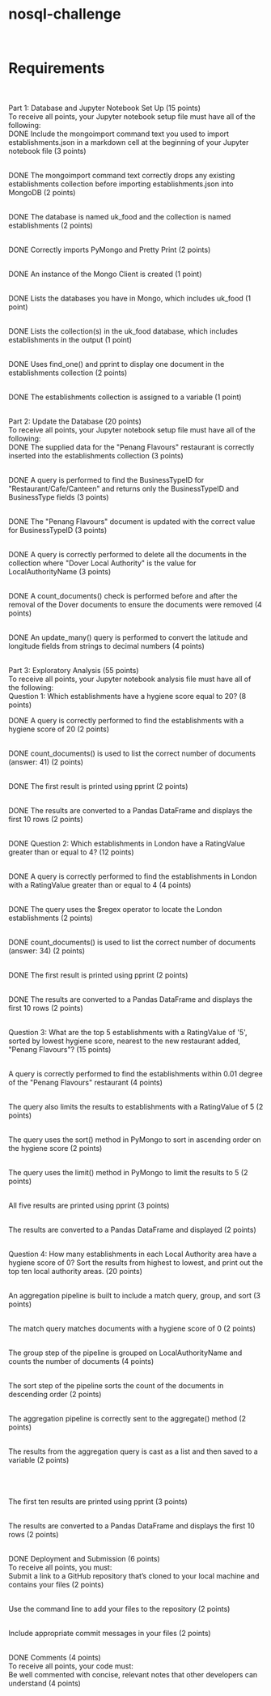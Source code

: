 # nosql-challenge<br><br>
# Requirements<br><br>
Part 1: Database and Jupyter Notebook Set Up (15 points)<br>
To receive all points, your Jupyter notebook setup file must have all of the following:<br>
DONE  Include the mongoimport command text you used to import establishments.json in a markdown cell at the beginning of your Jupyter notebook file (3 points)<br><br>

DONE  The mongoimport command text correctly drops any existing establishments collection before importing establishments.json into MongoDB (2 points)<br><br>

DONE  The database is named uk_food and the collection is named establishments (2 points)<br><br>

DONE  Correctly imports PyMongo and Pretty Print (2 points)<br><br>

DONE  An instance of the Mongo Client is created (1 point)<br><br>

DONE  Lists the databases you have in Mongo, which includes uk_food (1 point)<br><br>

DONE  Lists the collection(s) in the uk_food database, which includes establishments in the output (1 point)<br><br>

DONE  Uses find_one() and pprint to display one document in the establishments collection (2 points)<br><br>

DONE  The establishments collection is assigned to a variable (1 point)<br><br>

Part 2: Update the Database (20 points)<br>
To receive all points, your Jupyter notebook setup file must have all of the following:<br>
DONE  The supplied data for the "Penang Flavours" restaurant is correctly inserted into the establishments collection (3 points)<br><br>

DONE  A query is performed to find the BusinessTypeID for "Restaurant/Cafe/Canteen" and returns only the BusinessTypeID and BusinessType fields (3 points)<br><br>

DONE  The "Penang Flavours" document is updated with the correct value for BusinessTypeID (3 points)<br><br>

DONE  A query is correctly performed to delete all the documents in the collection where "Dover Local Authority" is the value for LocalAuthorityName (3 points)<br><br>

DONE  A count_documents() check is performed before and after the removal of the Dover documents to ensure the documents were removed (4 points)<br><br>

DONE  An update_many() query is performed to convert the latitude and longitude fields from strings to decimal numbers (4 points)<br><br>

Part 3: Exploratory Analysis (55 points)<br>
To receive all points, your Jupyter notebook analysis file must have all of the following:<br>
Question 1: Which establishments have a hygiene score equal to 20? (8 points)<br>

DONE  A query is correctly performed to find the establishments with a hygiene score of 20 (2 points)<br><br>

DONE  count_documents() is used to list the correct number of documents (answer: 41) (2 points)<br><br>

DONE  The first result is printed using pprint (2 points)<br><br>

DONE  The results are converted to a Pandas DataFrame and displays the first 10 rows (2 points)<br><br>

DONE  Question 2: Which establishments in London have a RatingValue greater than or equal to 4? (12 points)<br><br>

DONE  A query is correctly performed to find the establishments in London with a RatingValue greater than or equal to 4 (4 points)<br><br>

DONE  The query uses the $regex operator to locate the London establishments (2 points)<br><br>

DONE  count_documents() is used to list the correct number of documents (answer: 34) (2 points)<br><br>

DONE  The first result is printed using pprint (2 points)<br><br>

DONE  The results are converted to a Pandas DataFrame and displays the first 10 rows (2 points)<br><br>

Question 3: What are the top 5 establishments with a RatingValue of '5', sorted by lowest hygiene score, nearest to the new restaurant added, "Penang Flavours"? (15 points)<br><br>

A query is correctly performed to find the establishments within 0.01 degree of the "Penang Flavours" restaurant (4 points)<br><br>

The query also limits the results to establishments with a RatingValue of 5 (2 points)<br><br>

The query uses the sort() method in PyMongo to sort in ascending order on the hygiene score (2 points)<br><br>

The query uses the limit() method in PyMongo to limit the results to 5 (2 points)<br><br>

All five results are printed using pprint (3 points)<br><br>

The results are converted to a Pandas DataFrame and displayed (2 points)<br><br>

Question 4: How many establishments in each Local Authority area have a hygiene score of 0? Sort the results from highest to lowest, and print out the top ten local authority areas. (20 points)<br><br>

An aggregation pipeline is built to include a match query, group, and sort (3 points)<br><br>

The match query matches documents with a hygiene score of 0 (2 points)<br><br>

The group step of the pipeline is grouped on LocalAuthorityName and counts the number of documents (4 points)<br><br>

The sort step of the pipeline sorts the count of the documents in descending order (2 points)<br><br>

The aggregation pipeline is correctly sent to the aggregate() method (2 points)<br><br>

The results from the aggregation query is cast as a list and then saved to a variable (2 points)<br><br><br><br>

The first ten results are printed using pprint (3 points)<br><br>

The results are converted to a Pandas DataFrame and displays the first 10 rows (2 points)<br><br>

DONE  Deployment and Submission (6 points)<br>
  To receive all points, you must:<br>
  Submit a link to a GitHub repository that’s cloned to your local machine and contains your files (2 points)<br><br>

  Use the command line to add your files to the repository (2 points)<br><br>

  Include appropriate commit messages in your files (2 points)<br><br>

DONE  Comments (4 points)<br>
  To receive all points, your code must:<br>
  Be well commented with concise, relevant notes that other developers can understand (4 points)
